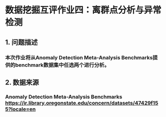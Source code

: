 # 数据挖掘互评作业四：离群点分析与异常检测

## 1. 问题描述

### 本次作业将从Anomaly Detection Meta-Analysis Benchmarks提供的benchmark数据集中任选两个进行分析。

## 2. 数据来源

### Anomaly Detection Meta-Analysis Benchmarks https://ir.library.oregonstate.edu/concern/datasets/47429f155?locale=en
